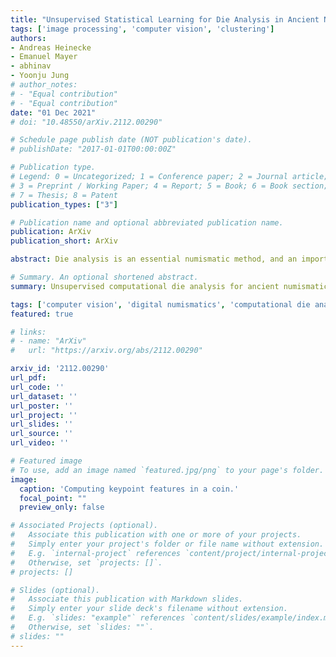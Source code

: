 ```yaml
---
title: "Unsupervised Statistical Learning for Die Analysis in Ancient Numismatics"
tags: ['image processing', 'computer vision', 'clustering']
authors:
- Andreas Heinecke
- Emanuel Mayer
- abhinav
- Yoonju Jung
# author_notes:
# - "Equal contribution"
# - "Equal contribution"
date: "01 Dec 2021"
# doi: "10.48550/arXiv.2112.00290"

# Schedule page publish date (NOT publication's date).
# publishDate: "2017-01-01T00:00:00Z"

# Publication type.
# Legend: 0 = Uncategorized; 1 = Conference paper; 2 = Journal article;
# 3 = Preprint / Working Paper; 4 = Report; 5 = Book; 6 = Book section;
# 7 = Thesis; 8 = Patent
publication_types: ["3"]

# Publication name and optional abbreviated publication name.
publication: ArXiv
publication_short: ArXiv

abstract: Die analysis is an essential numismatic method, and an important tool of ancient economic history. Yet, manual die studies are too labor-intensive to comprehensively study large coinages such as those of the Roman Empire. We address this problem by proposing a model for unsupervised computational die analysis, which can reduce the time investment necessary for large-scale die studies by several orders of magnitude, in many cases from years to weeks. From a computer vision viewpoint, die studies present a challenging unsupervised clustering problem, because they involve an unknown and large number of highly similar semantic classes of imbalanced sizes. We address these issues through determining dissimilarities between coin faces derived from specifically devised Gaussian process-based keypoint features in a Bayesian distance clustering framework. The efficacy of our method is demonstrated through an analysis of 1135 Roman silver coins struck between 64-66 C.E.

# Summary. An optional shortened abstract.
summary: Unsupervised computational die analysis for ancient numismatic studies.

tags: ['computer vision', 'digital numismatics', 'computational die analysis', 'Bayesian clustering', 'microclustering', 'Roman coins', 'ancient coins', 'unsupervised clustering']
featured: true

# links:
# - name: "ArXiv"
#   url: "https://arxiv.org/abs/2112.00290"

arxiv_id: '2112.00290'
url_pdf: 
url_code: ''
url_dataset: ''
url_poster: ''
url_project: ''
url_slides: ''
url_source: ''
url_video: ''

# Featured image
# To use, add an image named `featured.jpg/png` to your page's folder. 
image:
  caption: 'Computing keypoint features in a coin.'
  focal_point: ""
  preview_only: false

# Associated Projects (optional).
#   Associate this publication with one or more of your projects.
#   Simply enter your project's folder or file name without extension.
#   E.g. `internal-project` references `content/project/internal-project/index.md`.
#   Otherwise, set `projects: []`.
# projects: []

# Slides (optional).
#   Associate this publication with Markdown slides.
#   Simply enter your slide deck's filename without extension.
#   E.g. `slides: "example"` references `content/slides/example/index.md`.
#   Otherwise, set `slides: ""`.
# slides: ""
---
```


<!-- {{% callout note %}}
Click the *Cite* button above to demo the feature to enable visitors to import publication metadata into their reference management software.
{{% /callout %}}

{{% callout note %}}
Create your slides in Markdown - click the *Slides* button to check out the example.
{{% /callout %}}

Supplementary notes can be added here, including [code, math, and images](https://wowchemy.com/docs/writing-markdown-latex/). -->

